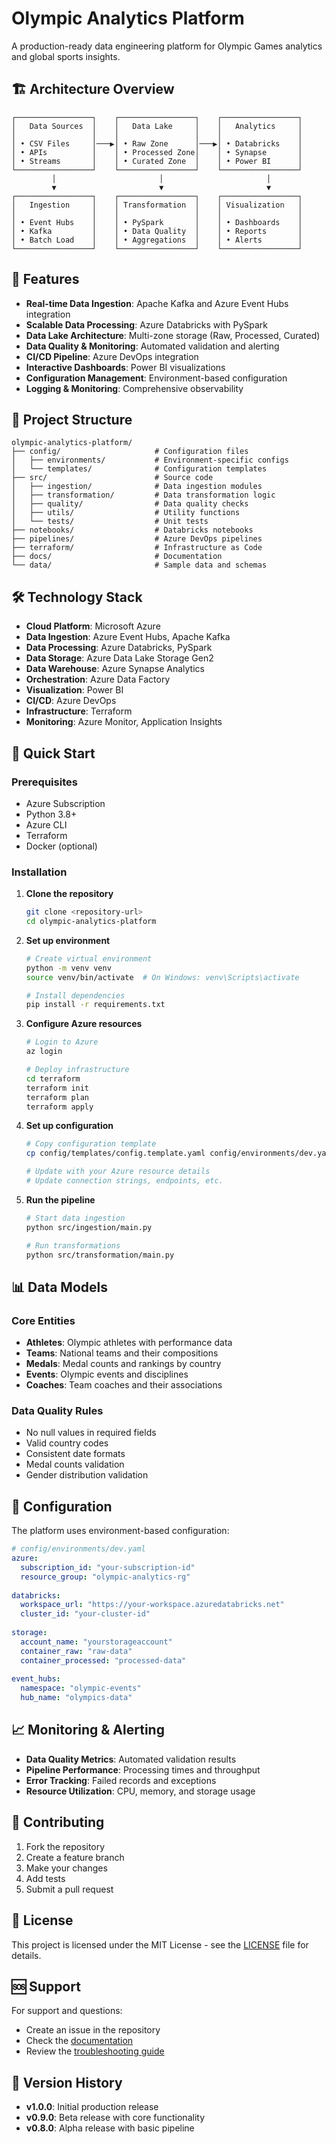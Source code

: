 # Olympic Analytics Platform

A production-ready data engineering platform for Olympic Games analytics and global sports insights.

## 🏗️ Architecture Overview

```
┌─────────────────┐    ┌─────────────────┐    ┌─────────────────┐
│   Data Sources  │    │   Data Lake     │    │   Analytics     │
│                 │    │                 │    │                 │
│ • CSV Files     │───▶│ • Raw Zone      │───▶│ • Databricks    │
│ • APIs          │    │ • Processed Zone│    │ • Synapse       │
│ • Streams       │    │ • Curated Zone  │    │ • Power BI      │
└─────────────────┘    └─────────────────┘    └─────────────────┘
         │                       │                       │
         ▼                       ▼                       ▼
┌─────────────────┐    ┌─────────────────┐    ┌─────────────────┐
│   Ingestion     │    │ Transformation  │    │ Visualization   │
│                 │    │                 │    │                 │
│ • Event Hubs    │    │ • PySpark       │    │ • Dashboards    │
│ • Kafka         │    │ • Data Quality  │    │ • Reports       │
│ • Batch Load    │    │ • Aggregations  │    │ • Alerts        │
└─────────────────┘    └─────────────────┘    └─────────────────┘
```

## 🚀 Features

- **Real-time Data Ingestion**: Apache Kafka and Azure Event Hubs integration
- **Scalable Data Processing**: Azure Databricks with PySpark
- **Data Lake Architecture**: Multi-zone storage (Raw, Processed, Curated)
- **Data Quality & Monitoring**: Automated validation and alerting
- **CI/CD Pipeline**: Azure DevOps integration
- **Interactive Dashboards**: Power BI visualizations
- **Configuration Management**: Environment-based configuration
- **Logging & Monitoring**: Comprehensive observability

## 📁 Project Structure

```
olympic-analytics-platform/
├── config/                     # Configuration files
│   ├── environments/           # Environment-specific configs
│   └── templates/              # Configuration templates
├── src/                        # Source code
│   ├── ingestion/              # Data ingestion modules
│   ├── transformation/         # Data transformation logic
│   ├── quality/                # Data quality checks
│   ├── utils/                  # Utility functions
│   └── tests/                  # Unit tests
├── notebooks/                  # Databricks notebooks
├── pipelines/                  # Azure DevOps pipelines
├── terraform/                  # Infrastructure as Code
├── docs/                       # Documentation
└── data/                       # Sample data and schemas
```

## 🛠️ Technology Stack

- **Cloud Platform**: Microsoft Azure
- **Data Ingestion**: Azure Event Hubs, Apache Kafka
- **Data Processing**: Azure Databricks, PySpark
- **Data Storage**: Azure Data Lake Storage Gen2
- **Data Warehouse**: Azure Synapse Analytics
- **Orchestration**: Azure Data Factory
- **Visualization**: Power BI
- **CI/CD**: Azure DevOps
- **Infrastructure**: Terraform
- **Monitoring**: Azure Monitor, Application Insights

## 🚀 Quick Start

### Prerequisites

- Azure Subscription
- Python 3.8+
- Azure CLI
- Terraform
- Docker (optional)

### Installation

1. **Clone the repository**
   ```bash
   git clone <repository-url>
   cd olympic-analytics-platform
   ```

2. **Set up environment**
   ```bash
   # Create virtual environment
   python -m venv venv
   source venv/bin/activate  # On Windows: venv\Scripts\activate
   
   # Install dependencies
   pip install -r requirements.txt
   ```

3. **Configure Azure resources**
   ```bash
   # Login to Azure
   az login
   
   # Deploy infrastructure
   cd terraform
   terraform init
   terraform plan
   terraform apply
   ```

4. **Set up configuration**
   ```bash
   # Copy configuration template
   cp config/templates/config.template.yaml config/environments/dev.yaml
   
   # Update with your Azure resource details
   # Update connection strings, endpoints, etc.
   ```

5. **Run the pipeline**
   ```bash
   # Start data ingestion
   python src/ingestion/main.py
   
   # Run transformations
   python src/transformation/main.py
   ```

## 📊 Data Models

### Core Entities

- **Athletes**: Olympic athletes with performance data
- **Teams**: National teams and their compositions
- **Medals**: Medal counts and rankings by country
- **Events**: Olympic events and disciplines
- **Coaches**: Team coaches and their associations

### Data Quality Rules

- No null values in required fields
- Valid country codes
- Consistent date formats
- Medal counts validation
- Gender distribution validation

## 🔧 Configuration

The platform uses environment-based configuration:

```yaml
# config/environments/dev.yaml
azure:
  subscription_id: "your-subscription-id"
  resource_group: "olympic-analytics-rg"
  
databricks:
  workspace_url: "https://your-workspace.azuredatabricks.net"
  cluster_id: "your-cluster-id"
  
storage:
  account_name: "yourstorageaccount"
  container_raw: "raw-data"
  container_processed: "processed-data"
  
event_hubs:
  namespace: "olympic-events"
  hub_name: "olympics-data"
```

## 📈 Monitoring & Alerting

- **Data Quality Metrics**: Automated validation results
- **Pipeline Performance**: Processing times and throughput
- **Error Tracking**: Failed records and exceptions
- **Resource Utilization**: CPU, memory, and storage usage

## 🤝 Contributing

1. Fork the repository
2. Create a feature branch
3. Make your changes
4. Add tests
5. Submit a pull request

## 📝 License

This project is licensed under the MIT License - see the [LICENSE](LICENSE) file for details.

## 🆘 Support

For support and questions:
- Create an issue in the repository
- Check the [documentation](docs/)
- Review the [troubleshooting guide](docs/troubleshooting.md)

## 🔄 Version History

- **v1.0.0**: Initial production release
- **v0.9.0**: Beta release with core functionality
- **v0.8.0**: Alpha release with basic pipeline 